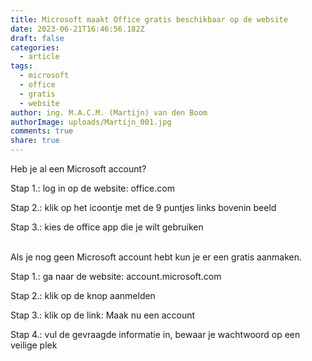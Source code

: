 ```yaml
---
title: Microsoft maakt Office gratis beschikbaar op de website
date: 2023-06-21T16:46:56.182Z
draft: false
categories:
  - article
tags:
  - microsoft
  - office
  - gratis
  - website
author: ing. M.A.C.M. (Martijn) van den Boom
authorImage: uploads/Martijn_001.jpg
comments: true
share: true
---
```

H﻿eb je al een Microsoft account?

S﻿tap 1.: log in op de website: office.com

S﻿tap 2.: klik op het icoontje met de 9 puntjes links bovenin beeld

S﻿tap 3.: kies de office app die je wilt gebruiken</br></br>



A﻿ls je nog geen Microsoft account hebt kun je er een gratis aanmaken.

S﻿tap 1.: ga naar de website: account.microsoft.com

S﻿tap 2.: klik op de knop aanmelden

S﻿tap 3.: klik op de link: Maak nu een account

S﻿tap 4.: vul de gevraagde informatie in, bewaar je wachtwoord op een veilige plek